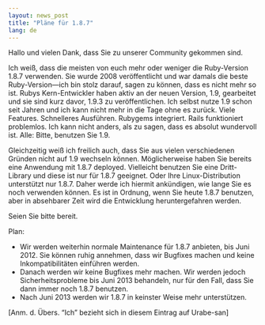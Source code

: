 ```yaml
---
layout: news_post
title: "Pläne für 1.8.7"
lang: de
---
```


Hallo und vielen Dank, dass Sie zu unserer Community gekommen sind.

Ich weiß, dass die meisten von euch mehr oder weniger die Ruby-Version
1.8.7 verwenden. Sie wurde 2008 veröffentlicht und war damals die beste
Ruby-Version—ich bin stolz darauf, sagen zu können, dass es nicht mehr
so ist. Rubys Kern-Entwickler haben aktiv an der neuen Version, 1.9,
gearbeitet und sie sind kurz davor, 1.9.3 zu veröffentlichen. Ich selbst
nutze 1.9 schon seit Jahren und ich kann nicht mehr in die Tage ohne es
zurück. Viele Features. Schnelleres Ausführen. Rubygems integriert.
Rails funktioniert problemlos. Ich kann nicht anders, als zu sagen, dass
es absolut wundervoll ist. Alle: Bitte, benutzen Sie 1.9.

Gleichzeitig weiß ich freilich auch, dass Sie aus vielen verschiedenen
Gründen nicht auf 1.9 wechseln können. Möglicherweise haben Sie bereits
eine Anwendung mit 1.8.7 deployed. Vielleicht benutzen Sie eine
Dritt-Library und diese ist nur für 1.8.7 geeignet. Oder Ihre
Linux-Distribution unterstützt nur 1.8.7. Daher werde ich hiermit
ankündigen, wie lange Sie es noch verwenden können. Es ist in Ordnung,
wenn Sie heute 1.8.7 benutzen, aber in absehbarer Zeit wird die
Entwicklung heruntergefahren werden.

Seien Sie bitte bereit.

Plan:

* Wir werden weiterhin normale Maintenance für 1.8.7 anbieten, bis Juni
  2012. Sie können ruhig annehmen, dass wir Bugfixes machen und keine
  Inkompatibilitäten einführen werden.
* Danach werden wir keine Bugfixes mehr machen. Wir werden jedoch
  Sicherheitsprobleme bis Juni 2013 behandeln, nur für den Fall, dass
  Sie dann immer noch 1.8.7 benutzen.
* Nach Juni 2013 werden wir 1.8.7 in keinster Weise mehr unterstützen.

\[Anm. d. Übers. “Ich” bezieht sich in diesem Eintrag auf Urabe-san\]

